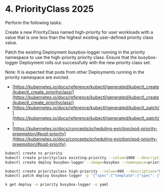 # 4. PriorityClass 2025
Perform the following tasks:

Create a new PriorityClass named high-priority for user workloads with a value that is one less than the highest existing user-defined priority class value.

Patch the existing Deployment busybox-logger running in the priority namespace to use the high-priority priority class.
Ensure that the busybox-logger Deployment rolls out successfully with the new priority class set.

Note: It is expected that pods from other Deployments running in the priority namespace are evicted.

- [https://kubernetes.io/docs/reference/kubectl/generated/kubectl_create/kubectl_create_priorityclass/](https://kubernetes.io/docs/reference/kubectl/generated/kubectl_create/kubectl_create_priorityclass/)
- [https://kubernetes.io/docs/reference/kubectl/generated/kubectl_patch/](https://kubernetes.io/docs/reference/kubectl/generated/kubectl_patch/)
- [https://kubernetes.io/docs/concepts/scheduling-eviction/pod-priority-preemption/#pod-priority](https://kubernetes.io/docs/concepts/scheduling-eviction/pod-priority-preemption/#pod-priority)

```bash
kubectl create ns priority
kubectl create priorityclass existing-priority --value=1000 --description="Existing user priority class"
kubectl create deploy busybox-logger --image=busybox --namespace=priority --replicas=2 -- sh -c "while true; do echo 'Logging...'; sleep 5; done"

kubectl create priorityclass high-priority --value=999 --description="High priority class"
kubectl patch deploy busybox-logger -p '{"spec":{"template":{"spec": {"priorityClassName": "high-priority"}}}}' --namespace=priority

k get deploy -n priority busybox-logger -o yaml
```